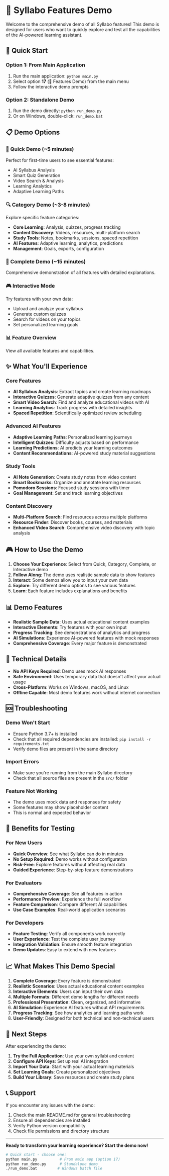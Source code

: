# 🎯 Syllabo Features Demo

Welcome to the comprehensive demo of all Syllabo features! This demo is designed for users who want to quickly explore and test all the capabilities of the AI-powered learning assistant.

## 🚀 Quick Start

### Option 1: From Main Application
1. Run the main application: `python main.py`
2. Select option **17** (🎯 Features Demo) from the main menu
3. Follow the interactive demo prompts

### Option 2: Standalone Demo
1. Run the demo directly: `python run_demo.py`
2. Or on Windows, double-click: `run_demo.bat`

## 📋 Demo Options

### 🎯 Quick Demo (~5 minutes)
Perfect for first-time users to see essential features:
- AI Syllabus Analysis
- Smart Quiz Generation  
- Video Search & Analysis
- Learning Analytics
- Adaptive Learning Paths

### 🔍 Category Demo (~3-8 minutes)
Explore specific feature categories:
- **Core Learning**: Analysis, quizzes, progress tracking
- **Content Discovery**: Videos, resources, multi-platform search
- **Study Tools**: Notes, bookmarks, sessions, spaced repetition
- **AI Features**: Adaptive learning, analytics, predictions
- **Management**: Goals, exports, configuration

### 🚀 Complete Demo (~15 minutes)
Comprehensive demonstration of all features with detailed explanations.

### 🎮 Interactive Mode
Try features with your own data:
- Upload and analyze your syllabus
- Generate custom quizzes
- Search for videos on your topics
- Set personalized learning goals

### 📊 Feature Overview
View all available features and capabilities.

## ✨ What You'll Experience

### Core Features
- **AI Syllabus Analysis**: Extract topics and create learning roadmaps
- **Interactive Quizzes**: Generate adaptive quizzes from any content
- **Smart Video Search**: Find and analyze educational videos with AI
- **Learning Analytics**: Track progress with detailed insights
- **Spaced Repetition**: Scientifically optimized review scheduling

### Advanced AI Features
- **Adaptive Learning Paths**: Personalized learning journeys
- **Intelligent Quizzes**: Difficulty adjusts based on performance
- **Learning Predictions**: AI predicts your learning outcomes
- **Content Recommendations**: AI-powered study material suggestions

### Study Tools
- **AI Note Generation**: Create study notes from video content
- **Smart Bookmarks**: Organize and annotate learning resources
- **Pomodoro Sessions**: Focused study sessions with timer
- **Goal Management**: Set and track learning objectives

### Content Discovery
- **Multi-Platform Search**: Find resources across multiple platforms
- **Resource Finder**: Discover books, courses, and materials
- **Enhanced Video Search**: Comprehensive video discovery with topic analysis

## 🎮 How to Use the Demo

1. **Choose Your Experience**: Select from Quick, Category, Complete, or Interactive demo
2. **Follow Along**: The demo uses realistic sample data to show features
3. **Interact**: Some demos allow you to input your own data
4. **Explore**: Try different demo options to see various features
5. **Learn**: Each feature includes explanations and benefits

## 📊 Demo Features

- **Realistic Sample Data**: Uses actual educational content examples
- **Interactive Elements**: Try features with your own input
- **Progress Tracking**: See demonstrations of analytics and progress
- **AI Simulations**: Experience AI-powered features with mock responses
- **Comprehensive Coverage**: Every major feature is demonstrated

## 🔧 Technical Details

- **No API Keys Required**: Demo uses mock AI responses
- **Safe Environment**: Uses temporary data that doesn't affect your actual usage
- **Cross-Platform**: Works on Windows, macOS, and Linux
- **Offline Capable**: Most demo features work without internet connection

## 🆘 Troubleshooting

### Demo Won't Start
- Ensure Python 3.7+ is installed
- Check that all required dependencies are installed: `pip install -r requirements.txt`
- Verify demo files are present in the same directory

### Import Errors
- Make sure you're running from the main Syllabo directory
- Check that all source files are present in the `src/` folder

### Feature Not Working
- The demo uses mock data and responses for safety
- Some features may show placeholder content
- This is normal and expected behavior

## 🎯 Benefits for Testing

### For New Users
- **Quick Overview**: See what Syllabo can do in minutes
- **No Setup Required**: Demo works without configuration
- **Risk-Free**: Explore features without affecting real data
- **Guided Experience**: Step-by-step feature demonstrations

### For Evaluators
- **Comprehensive Coverage**: See all features in action
- **Performance Preview**: Experience the full workflow
- **Feature Comparison**: Compare different AI capabilities
- **Use Case Examples**: Real-world application scenarios

### For Developers
- **Feature Testing**: Verify all components work correctly
- **User Experience**: Test the complete user journey
- **Integration Validation**: Ensure smooth feature integration
- **Demo Updates**: Easy to extend with new features

## 📈 What Makes This Demo Special

1. **Complete Coverage**: Every feature is demonstrated
2. **Realistic Scenarios**: Uses actual educational content examples
3. **Interactive Elements**: Users can input their own data
4. **Multiple Formats**: Different demo lengths for different needs
5. **Professional Presentation**: Clean, organized, and informative
6. **AI Simulation**: Experience AI features without API requirements
7. **Progress Tracking**: See how analytics and learning paths work
8. **User-Friendly**: Designed for both technical and non-technical users

## 🚀 Next Steps

After experiencing the demo:

1. **Try the Full Application**: Use your own syllabi and content
2. **Configure API Keys**: Set up real AI integration
3. **Import Your Data**: Start with your actual learning materials
4. **Set Learning Goals**: Create personalized objectives
5. **Build Your Library**: Save resources and create study plans

## 📞 Support

If you encounter any issues with the demo:

1. Check the main README.md for general troubleshooting
2. Ensure all dependencies are installed
3. Verify Python version compatibility
4. Check file permissions and directory structure

---

**Ready to transform your learning experience? Start the demo now!**

```bash
# Quick start - choose one:
python main.py          # From main app (option 17)
python run_demo.py      # Standalone demo
./run_demo.bat         # Windows batch file
```
